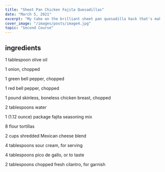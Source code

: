 ```yaml
---
title: "Sheet Pan Chicken Fajita Quesadillas"
date: "March 5, 2021"
excerpt: "My take on the brilliant sheet pan quesadilla hack that's making the rounds."
cover_image: "/images/posts/image4.jpg"
topic: "Second Course"
---
```


## ingredients

1 tablespoon olive oil

1 onion, chopped

1 green bell pepper, chopped

1 red bell pepper, chopped

1 pound skinless, boneless chicken breast, chopped

2 tablespoons water

1 (1.12 ounce) package fajita seasoning mix

8 flour tortillas

2 cups shredded Mexican cheese blend

4 tablespoons sour cream, for serving

4 tablespoons pico de gallo, or to taste

2 tablespoons chopped fresh cilantro, for garnish

